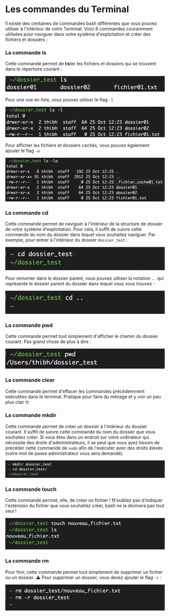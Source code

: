 # Les commandes du Terminal

Il existe des centaines de commandes bash différentes que vous pouvez utiliser à l'intérieur de votre Terminal. Voici 6 commandes couramment utilisées pour naviguer dans votre système d'exploitation et créer des fichiers et dossiers :

### La commande ls

Cette commande permet de **l**i**s**ter les fichiers et dossiers qui se trouvent dans le répertoire courant :

![](commande-ls-01.png)

Pour une vue en liste, vous pouvez utiliser le flag `-l`

![](commande-ls-02.png)

Pour afficher les fichiers et dossiers cachés, vous pouvez également ajouter le flag `-a`

![](commande-ls-03.png)

### La commande cd

Cette commande permet de naviguer à l'intérieur de la structure de dossier de votre système d'exploitation. Pour cela, il suffit de suivre cette commande du nom du dossier dans lequel vous souhaitez naviguer. Par exemple, pour entrer à l'intérieur du dossier `dossier_test` :

![](commande-cd-01.png)

Pour remonter dans le dossier parent, vous pouvez utiliser la notation `..` qui représente le dossier parent du dossier dans lequel vous vous trouvez :

![](commande-cd-02.png)

### La commande pwd

Cette commande permet tout simplement d'afficher le chemin du dossier courant. Pas grand chose de plus à dire :

![](commande-pwd.png)

### La commande clear

Cette commande permet d'effacer les commandes précédemment exécutées dans le terminal. Pratique pour faire du ménage et y voir un peu plus clair 🤓

### La commande mkdir

Cette commande permet de créer un dossier à l'intérieur du dossier courant. Il suffit de suivre cette commande du nom du dossier que vous souhaitez créer. Si vous êtes dans un endroit sur votre ordinateur qui nécessite des droits d'administrateurs, il se peut que vous ayez besoin de précéder cette commande de `sudo` afin de l'exécuter avec des droits élevés (votre mot de passe administrateur vous sera demandé).

![](commande-mkdir.png)

### La commande touch

Cette commande permet, elle, de créer un fichier ! N'oubliez pas d'indiquer l'extension du fichier que vous souhaitez créer, bash ne la devinera pas tout seul !

![](commande-touch.png)

### La commande rm

Pour finir, cette commande permet tout simplement de supprimer un fichier ou un dossier. ⚠️ Pour supprimer un dossier, vous devez ajouter le flag `-r` :

![](commande-rm.png)